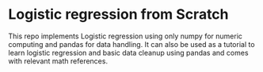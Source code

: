 # Logistic regression from Scratch

This repo implements Logistic regression using only numpy for numeric computing and pandas for data handling.
It can also be used as a tutorial to learn logistic regression and basic data cleanup using pandas and comes with relevant math references.
